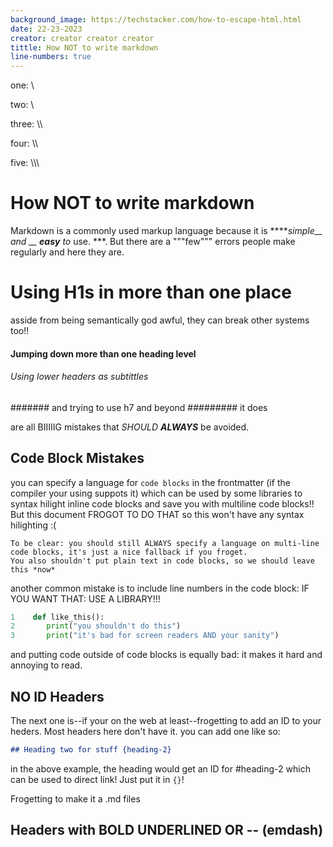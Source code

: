 ```yaml
---
background_image: https://techstacker.com/how-to-escape-html.html
date: 22-23-2023
creator: creator creator creator
tittle: How NOT to write markdown
line-numbers: true
---
```


one: \

two: \\

three: \\\

four: \\\\

five: \\\\\

# How NOT to write markdown 
Markdown is a commonly used markup language because it is *****simple__ and __ **easy** to* use. ***. But there are a """few""" errors people make regularly and here they are. 

# Using H1s in more than one place
asside from being semantically god awful, they can break other systems too!!

#### Jumping down more than one heading level
###### Using lower headers as subtittles
####### and trying to use h7 and beyond
######### it does

are all BIIIIIG mistakes that *SHOULD **ALWAYS*** be avoided. 

## Code Block Mistakes

you can specify a language for `code blocks` in the frontmatter (if the compiler your using suppots it) which can be used by some libraries to syntax hilight inline code blocks and save you with multiline code blocks!! But this document FROGOT TO DO THAT so this won't have any syntax hilighting :(

```
To be clear: you should still ALWAYS specify a language on multi-line code blocks, it's just a nice fallback if you froget. 
You also shouldn't put plain text in code blocks, so we should leave this *now* 
```

another common mistake is to include line numbers in the code block: IF YOU WANT THAT: USE A LIBRARY!!!

```python
1    def like_this(): 
2       print("you shouldn't do this")
3       print("it's bad for screen readers AND your sanity")
```

and putting code outside of code blocks is equally bad: it makes it hard and annoying to read. 

## NO ID Headers
The next one is--if your on the web at least--frogetting to add an ID to your heders. Most headers here don't have it. you can add one like so: 

```md
## Heading two for stuff {heading-2}
```

in the above example, the heading would get an ID for #heading-2 which can be used to direct link! Just put it in `{}`!

Frogetting to make it a .md files

## Headers with **BOLD** __UNDERLINED__ OR -- (emdash)